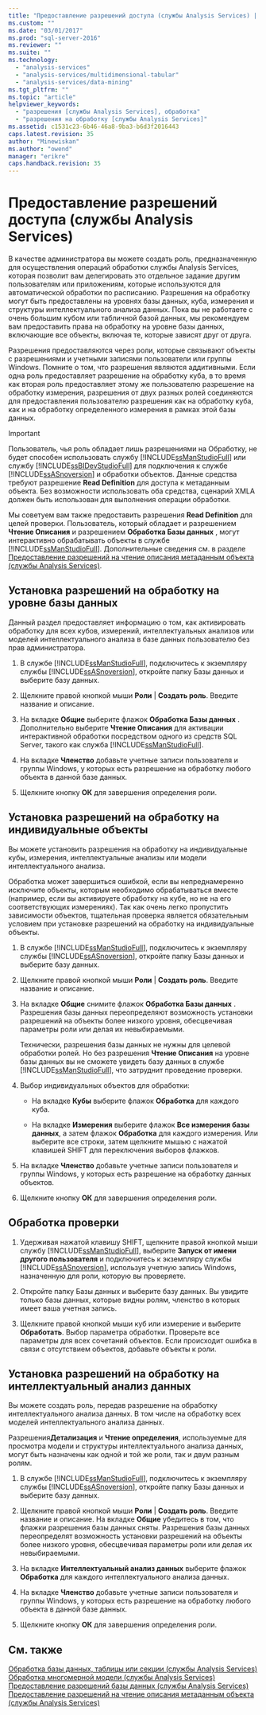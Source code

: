 ```yaml
---
title: "Предоставление разрешений доступа (службы Analysis Services) | Microsoft Docs"
ms.custom: ""
ms.date: "03/01/2017"
ms.prod: "sql-server-2016"
ms.reviewer: ""
ms.suite: ""
ms.technology: 
  - "analysis-services"
  - "analysis-services/multidimensional-tabular"
  - "analysis-services/data-mining"
ms.tgt_pltfrm: ""
ms.topic: "article"
helpviewer_keywords: 
  - "разрешения [службы Analysis Services], обработка"
  - "разрешения на обработку [службы Analysis Services]"
ms.assetid: c1531c23-6b46-46a8-9ba3-b6d3f2016443
caps.latest.revision: 35
author: "Minewiskan"
ms.author: "owend"
manager: "erikre"
caps.handback.revision: 35
---
```

# Предоставление разрешений доступа (службы Analysis Services)
  В качестве администратора вы можете создать роль, предназначенную для осуществления операций обработки службы Analysis Services, которая позволит вам делегировать это отдельное задание другим пользователям или приложениям, которые используются для автоматической обработки по расписанию. Разрешения на обработку могут быть предоставлены на уровнях базы данных, куба, измерения и структуры интеллектуального анализа данных. Пока вы не работаете с очень большим кубом или табличной базой данных, мы рекомендуем вам предоставить права на обработку на уровне базы данных, включающие все объекты, включая те, которые зависят друг от друга.  
  
 Разрешения предоставляются через роли, которые связывают объекты с разрешениями и учетными записями пользователи или группы Windows. Помните о том, что разрешения являются аддитивными. Если одна роль предоставляет разрешение на обработку куба, в то время как вторая роль предоставляет этому же пользователю разрешение на обработку измерения, разрешения от двух разных ролей соединяются для предоставления пользователю разрешения как на обработку куба, как и на обработку определенного измерения в рамках этой базы данных.  
  
> [!IMPORTANT]  
>  Пользователь, чья роль обладает лишь разрешениями на Обработку, не будет способен использовать службу [!INCLUDE[ssManStudioFull](../../includes/ssmanstudiofull-md.md)] или службу [!INCLUDE[ssBIDevStudioFull](../../includes/ssbidevstudiofull-md.md)] для подключения к службе [!INCLUDE[ssASnoversion](../../includes/ssasnoversion-md.md)] и обработки объектов. Данные средства требуют разрешение **Read Definition** для доступа к метаданным объекта. Без возможности использовать оба средства, сценарий XMLA должен быть использован для выполнения операции обработки.  
>   
>  Мы советуем вам также предоставить разрешения **Read Definition** для целей проверки. Пользователь, который обладает и разрешением **Чтение Описания** и разрешением **Обработка Базы данных** , могут интерактивно обрабатывать объекты в службе [!INCLUDE[ssManStudioFull](../../includes/ssmanstudiofull-md.md)]. Дополнительные сведения см. в разделе [Предоставление разрешений на чтение описания метаданным объекта (службы Analysis Services)](../../analysis-services/multidimensional-models/grant-read-definition-permissions-on-object-metadata-analysis-services.md).  
  
## Установка разрешений на обработку на уровне базы данных  
 Данный раздел предоставляет информацию о том, как активировать обработку для всех кубов, измерений, интеллектуальных анализов или моделей интеллектуального анализа в базе данных пользователю без прав администратора.  
  
1.  В службе [!INCLUDE[ssManStudioFull](../../includes/ssmanstudiofull-md.md)], подключитесь к экземпляру службы [!INCLUDE[ssASnoversion](../../includes/ssasnoversion-md.md)], откройте папку Базы данных и выберите базу данных.  
  
2.  Щелкните правой кнопкой мыши **Роли** | **Создать роль**. Введите название и описание.  
  
3.  На вкладке **Общие** выберите флажок **Обработка Базы данных** . Дополнительно выберите **Чтение Описания** для активации интерактивной обработки посредством одного из средств SQL Server, такого как служба [!INCLUDE[ssManStudioFull](../../includes/ssmanstudiofull-md.md)].  
  
4.  На вкладке **Членство** добавьте учетные записи пользователя и группы Windows, у которых есть разрешение на обработку любого объекта в данной базе данных.  
  
5.  Щелкните кнопку **ОК** для завершения определения роли.  
  
## Установка разрешений на обработку на индивидуальные объекты  
 Вы можете установить разрешения на обработку на индивидуальные кубы, измерения, интеллектуальные анализы или модели интеллектуального анализа.  
  
 Обработка может завершиться ошибкой, если вы непреднамеренно исключите объекты, которым необходимо обрабатываться вместе (например, если вы активируете обработку на кубе, но не на его соответствующих измерениях).  Так как очень легко пропустить зависимости объектов, тщательная проверка является обязательным условием при установке разрешений на обработку на индивидуальные объекты.    
  
1.  В службе [!INCLUDE[ssManStudioFull](../../includes/ssmanstudiofull-md.md)], подключитесь к экземпляру службы [!INCLUDE[ssASnoversion](../../includes/ssasnoversion-md.md)], откройте папку Базы данных и выберите базу данных.  
  
2.  Щелкните правой кнопкой мыши **Роли** | **Создать роль**. Введите название и описание.  
  
3.  На вкладке **Общие** снимите флажок **Обработка Базы данных** . Разрешения базы данных переопределяют возможность установки разрешений на объекты более низкого уровня, обесцвечивая параметры роли или делая их невыбираемыми.       
  
     Технически, разрешения базы данных не нужны для целевой обработки ролей. Но без разрешения **Чтение Описания** на уровне базы данных вы не сможете увидеть базу данных в службе [!INCLUDE[ssManStudioFull](../../includes/ssmanstudiofull-md.md)], что затруднит проведение проверки.  
  
4.  Выбор индивидуальных объектов для обработки:  
  
    -   На вкладке **Кубы** выберите флажок **Обработка** для каждого куба.  
  
    -   На вкладке **Измерения** выберите флажок **Все измерения базы данных**, а затем флажок **Обработка** для каждого измерения. Или выберите все строки, затем щелкните мышью с нажатой клавишей SHIFT для переключения выборов флажков.    
  
5.  На вкладке **Членство** добавьте учетные записи пользователя и группы Windows, у которых есть разрешение на обработку данных объектов.  
  
6.  Щелкните кнопку **ОК** для завершения определения роли.  
  
## Обработка проверки  
  
1.  Удерживая нажатой клавишу SHIFT, щелкните правой кнопкой мыши службу [!INCLUDE[ssManStudioFull](../../includes/ssmanstudiofull-md.md)], выберите **Запуск от имени другого пользователя** и подключитесь к экземпляру службы [!INCLUDE[ssASnoversion](../../includes/ssasnoversion-md.md)], используя учетную запись Windows, назначенную для роли, которую вы проверяете.  
  
2.  Откройте папку Базы данных и выберите базу данных. Вы увидите только базы данных, которые видны ролям, членство в которых имеет ваша учетная запись.  
  
3.  Щелкните правой кнопкой мыши куб или измерение и выберите **Обработать**. Выбор параметра обработки. Проверьте все параметры для всех сочетаний объектов. Если происходит ошибка в связи с отсутствием объектов, добавьте объекты к роли.  
  
## Установка разрешений на обработку на интеллектуальный анализ данных  
 Вы можете создать роль, передав разрешение на обработку интеллектуального анализа данных. В том числе на обработку всех моделей интеллектуального анализа данных.  
  
 Разрешения**Детализация** и **Чтение определения**, используемые для просмотра модели и структуры интеллектуального анализа данных, могут быть назначены как одной и той же роли, так и двум разным ролям.  
  
1.  В службе [!INCLUDE[ssManStudioFull](../../includes/ssmanstudiofull-md.md)], подключитесь к экземпляру службы [!INCLUDE[ssASnoversion](../../includes/ssasnoversion-md.md)], откройте папку Базы данных и выберите базу данных.  
  
2.  Щелкните правой кнопкой мыши **Роли** | **Создать роль**. Введите название и описание. На вкладке **Общие** убедитесь в том, что флажки разрешения базы данных сняты. Разрешения базы данных переопределят возможность установки разрешений на объекты более низкого уровня, обесцвечивая параметры роли или делая их невыбираемыми.  
  
3.  На вкладке **Интеллектуальный анализ данных** выберите флажок **Обработка** для каждого интеллектуального анализа данных.  
  
4.  На вкладке **Членство** добавьте учетные записи пользователя и группы Windows, у которых есть разрешение на обработку любого объекта в данной базе данных.  
  
5.  Щелкните кнопку **ОК** для завершения определения роли.  
  
## См. также  
 [Обработка базы данных, таблицы или секции (службы Analysis Services)](../../analysis-services/tabular-models/process-database-table-or-partition-analysis-services.md)   
 [Обработка многомерной модели (службы Analysis Services)](../../analysis-services/multidimensional-models/processing-a-multidimensional-model-analysis-services.md)   
 [Предоставление разрешений базы данных (службы Analysis Services)](../../analysis-services/multidimensional-models/grant-database-permissions-analysis-services.md)   
 [Предоставление разрешений на чтение описания метаданным объекта (службы Analysis Services)](../../analysis-services/multidimensional-models/grant-read-definition-permissions-on-object-metadata-analysis-services.md)  
  
  